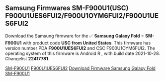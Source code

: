 <h2>Samsung Firmwares SM-F900U1(USC) F900U1UES6FUI2/F900U1OYM6FUI2/F900U1UES6FUI2</h2>
Download the Samsung firmware for the ✅ <strong>Samsung Galaxy Fold </strong> ⭐ <strong>SM-F900U1</strong> with product code <strong>USC</strong> <strong> from United States</strong>. This firmware has version number PDA <strong>F900U1UES6FUI2</strong> and CSC F900U1OYM6FUI2. The operating system of this firmware is Android R , with build date 2021-10-28. Changelist <strong>22417781</strong>.


[SM-F900U1](https://samfirm.shop/samsung/model/SM-F900U1)
[F900U1UES6FUI2](https://samfirm.shop/samsung/pda/F900U1UES6FUI2)
[Download Firmware Samsung Galaxy Fold SM-F900U1](https://samfirm.shop/samsung/firmware/468960)
